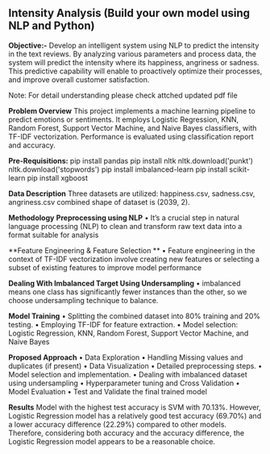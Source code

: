 Intensity Analysis (Build your own model using NLP and Python)
-
**Objective:-** Develop an intelligent system using NLP to predict the intensity in the text reviews. By analyzing various parameters and process data, the system will predict the intensity where its happiness, angriness or sadness. This predictive capability will enable to proactively optimize their processes, and improve overall customer satisfaction.

Note: For detail understanding please check attched updated pdf file

**Problem Overview**
This project implements a machine learning pipeline to predict emotions or sentiments. It employs Logistic Regression, KNN, Random Forest, Support Vector Machine, and Naive Bayes classifiers, with TF-IDF vectorization. Performance is evaluated using classification report and accuracy.

**Pre-Requisitions:**
pip install pandas
pip install nltk
nltk.download('punkt')
nltk.download('stopwords')
pip install imbalanced-learn
pip install scikit-learn
pip install xgboost

**Data Description**
Three datasets are utilized:
happiness.csv, sadness.csv, angriness.csv
combined shape of dataset is (2039, 2).

**Methodology**
**Preprocessing using NLP**
•	It’s a crucial step in natural language processing (NLP) to clean and transform raw text data into a format suitable for analysis

**Feature Engineering & Feature Selection **
•	Feature engineering in the context of TF-IDF vectorization involve creating new features or selecting a subset of existing features to improve model performance

**Dealing With Imbalanced Target Using Undersampling**
•	imbalanced means one class has significantly fewer instances than the other, so we choose undersampling technique to balance.

**Model Training**
•	Splitting the combined dataset into 80% training and 20% testing.
•	Employing TF-IDF for feature extraction.
•	Model selection: Logistic Regression, KNN, Random Forest, Support Vector Machine, and Naive Bayes

**Proposed Approach**
•	Data Exploration
•	Handling Missing values and duplicates (if present)
•	Data Visualization
•	Detailed preprocessing steps.
•	Model selection and implementation.
•	Dealing with imbalanced dataset using undersampling
•	Hyperparameter tuning and Cross Validation 
•	Model Evaluation
•	Test and Validate the final trained model

**Results**
Model with the highest test accuracy is SVM with 70.13%. However, Logistic Regression model has a relatively good test accuracy (69.70%) and a lower accuracy difference (22.29%) compared to other models. Therefore, considering both accuracy and the accuracy difference, the Logistic Regression model appears to be a reasonable choice.
